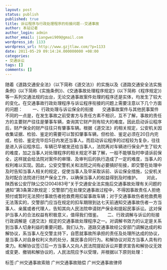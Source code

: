 ```yaml
---
layout: post
status: publish
published: true
title: 诉讼程序与行政处理程序的衔接问题--交通事故
author: 本站记者
author_login: admin
author_email: jiangwei909@gmail.com
wordpress_id: 1133
wordpress_url: http://www.gzjtlaw.com/?p=1133
date: 2011-05-29 09:14:24.000000000 +08:00
categories:
- 交通诉讼
tags: []
comments: []
---
```

随着《道路交通安全法》（以下简称《道交法》）的实施以及《道路交通安全法实施条例》(以下简称《实施条例》)、《交通事故处理程序规定》(以下简称《程序规定》)等一系列交通法规的出台，无论交通事故案件处理的程序还是实体，均发生了较大的变化。在交通事故行政处理程序与诉讼程序衔接的问题上需要注意以下几个方面的问题： 　　一、行政处理与诉讼保全的衔接　　交通事故案件与其他民事案件不同的一点是，在发生事故之前受害方与责任方素不相识，互不了解，事故的责任方的主要财产往往是肇事车辆，查询其它财产则有较大的难度。因此启动诉讼程序后，财产保全的财产往往只有肇事车辆。根据《道交法》的相关规定，公安机关因收集证据、检验、鉴定的需要可以暂扣肇事车辆，但检验、鉴定必须在20日内完成，检验、鉴定完毕后5日内发还当事人。而启动诉讼程序的过程较为复杂，往往是进入诉讼程序后，车辆已早被发还给当事人，法院再对车辆进行保全产生了较大的难度，加之当事人对处理程序的相关规定不甚了解，一般不能够及时申请诉前保全，这样就会给法院对案件的审理、及审判后的执行造成了一定的难度，当事人的权利难以实现。因此，公安交警机关和法院之间有必要搞好衔接，即交警在处理中及时告知当事人相关的规定，促使当事人及早采取诉前、诉讼保全措施，公安机关及时配合法院进行财产保全工作，以确保当事人的权益得到及时维护。　　对此，陕西省公安厅陕公交(2004)83号&ldquo;关于交通安全法实施后交通事故处理有关问题的通知&rdquo;第3条第2款规定：交警部门在处理交通事故过程中，不得因事故责任人拒绝预付或暂时无法预付事故伤者抢救费用扣留事故车辆；对于交通事故伤者抢救费用无法落实的，交警部门应当在规定的扣车期限到达七天前通知交通事故伤者一方当事人、亲属或者代理人，告知其向人民法院申请财产保全和提起民事诉讼。这对保护当事人的合法权益有积极意义，值得我们借鉴。　　二、行政调解与诉讼的衔接　　行政调解是《道交法》规定的交通事故处理程序之一。对调解书效力的认定是关系到当事人切身利益的重要问题。我们认为，道路交通事故经公安部门调解达成的和解协议，系当事人在交警主持下，自愿就事故所承担的责任及处理所达成的协议，是当事人对自身权利义务的处分，属民事合同行为。和解协议对双方当事人具有约束力。和解协议签订后一方当事人又向人民法院提起诉讼并要求宣告和解协议无效或变更、撤销和解协议的，人民法院应予以受理，并根据以下原则处理：标签:广州交通事故索赔 广州交通事故赔偿 广州交通事故律师
